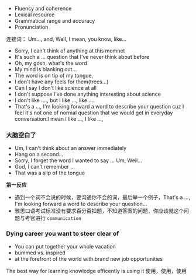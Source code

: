 
- Fluency and coherence 
- Lexical resource 
- Grammatical range and accuracy 
- Pronunciation

连接词：
Um..., and, Well, I mean, you know, like...

- Sorry, I can't think of anything at this momnet
- It's such a ... question that I've never think about before
- Oh, my gosh, what's the word
- My mind is blanking out...
- The word is on tip of my tongue.
- I don't have any feels for them(trees...)
- Can I say I don't like science at all
- I don't suppose I've done anything interesting about science
- I don't like ...., but I like ..., like ....
- That's a ..., I'm looking forward a word to describe your question cuz I feel it's not one of normal question that we would get in everyday conversation.I mean I like ..., I like ..., 

### 大脑空白了

- Um, I can't think about an answer immediately
- Hang on a second...
- Sorry, I forget the word I wanted to say ... Um, Well...
- God, I can't remember ...
- That was a slip of the tongue


**第一反应**

- 遇到一个词不会说的时候，要沟通你不会的词，最后举一个例子，That's a ..., I'm looking forward a word to describe your question...
- 雅思口语考试标准没有要求百分百扣题，不知道答案的问题，你应该就这个问题与考官进行 `communication`

### Dying career you want to steer clear of
- You can put together your whole vacation
- bummed vs. inspired
- at the forefront of the world with brand new job opportunities

The best way for learning knowledge efficently is using it 使用，使用，使用
